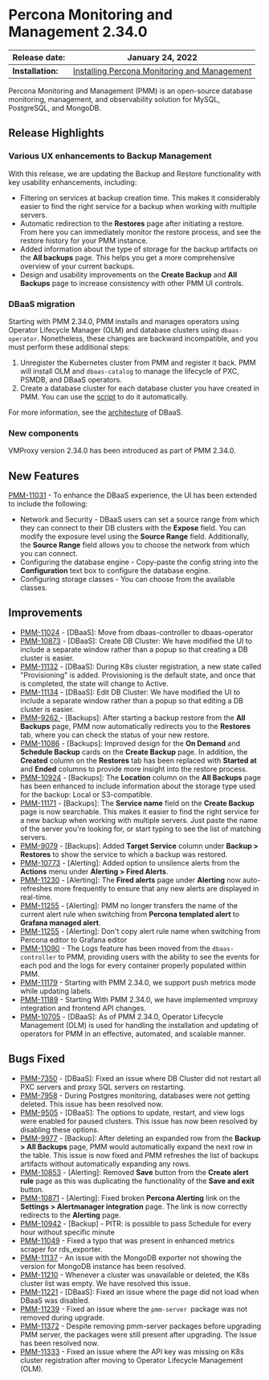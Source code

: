 
# Percona Monitoring and Management 2.34.0

| **Release date:** | January 24, 2022                                                                                    |
| ----------------- | ----------------------------------------------------------------------------------------------- |
| **Installation:** | [Installing Percona Monitoring and Management](https://www.percona.com/software/pmm/quickstart) |

Percona Monitoring and Management (PMM) is an open-source database monitoring, management, and observability solution for MySQL, PostgreSQL, and MongoDB.

## Release Highlights

### Various UX enhancements to Backup Management

 With this release, we are updating the Backup and Restore functionality with key usability enhancements, including:

- Filtering on services at backup creation time. This makes it considerably easier to find the right service for a backup when working with multiple servers.
- Automatic redirection to the **Restores** page after initiating a restore. From here you can immediately monitor the restore process, and see the restore history for your PMM instance.
- Added information about the type of storage for the backup artifacts on the  **All backups** page. This helps you get a more comprehensive overview of your current backups.
- Design and usability improvements on the **Create Backup** and **All Backups** page to increase consistency with other PMM UI controls.

### DBaaS migration

Starting with PMM 2.34.0, PMM installs and manages operators using Operator Lifecycle Manager (OLM) and database clusters using `dbaas-operator`. Nonetheless, these changes are backward incompatible, and you must perform these additional steps:

1. Unregister the Kubernetes cluster from PMM and register it back. PMM will install OLM and `dbaas-catalog` to manage the lifecycle of PXC, PSMDB, and DBaaS operators.
2. Create a database cluster for each database cluster you have created in PMM. You can use the [script]() to do it automatically.

For more information, see the [architecture]() of DBaaS.

### New components

VMProxy version 2.34.0 has been introduced as part of PMM 2.34.0.

## New Features

[PMM-11031](https://jira.percona.com/browse/PMM-11031) - To enhance the DBaaS experience, the UI has been extended to include the following:

  - Network and Security - DBaaS users can set a source range from which they can connect to their DB clusters with the **Expose** field. You can modify the exposure level using the **Source Range** field. Additionally, the **Source Range** field allows you to choose the network from which you can connect.
  - Configuring the database engine - Copy-paste the config string into the **Configuration** text box to configure the database engine.
  - Configuring storage classes - You can choose from the available classes.


## Improvements

- [PMM-11024](https://jira.percona.com/browse/PMM-11024) - [DBaaS]: Move from dbaas-controller to dbaas-operator
- [PMM-10873](https://jira.percona.com/browse/PMM-10873) - [DBaaS]: Create DB Cluster: We have modified the UI to include a separate window rather than a popup so that creating a DB cluster is easier.
- [PMM-11132](https://jira.percona.com/browse/PMM-11132) - [DBaaS]: During K8s cluster registration, a new state called "Provisioning" is added. Provisioning is the default state, and once that is completed, the state will change to Active.
- [PMM-11134](https://jira.percona.com/browse/PMM-11134) - [DBaaS]: Edit DB Cluster: We have modified the UI to include a separate window rather than a popup so that editing a DB cluster is easier.
- [PMM-9262 ](https://jira.percona.com/browse/PMM-9262)  - [Backups]: After starting a backup restore from the **All Backups** page, PMM now automatically redirects you to the **Restores** tab, where you can check the status of your new restore.
- [PMM-11086](https://jira.percona.com/browse/PMM-11086) - [Backups]: Improved design for the **On Demand** and **Schedule Backup** cards on the **Create Backup** page. In addition, the **Created** column on the **Restores** tab has been replaced with **Started at** and **Ended** columns to provide more insight into the restore process.
- [PMM-10924](https://jira.percona.com/browse/PMM-10924) - [Backups]: The **Location** column on the **All Backups** page has been enhanced to include information about the storage type used for the backup: Local or S3-compatible.
- [PMM-11171](https://jira.percona.com/browse/PMM-11171) - [Backups]: The **Service name** field on the **Create Backup** page is now searchable. This makes it easier to find the right service for a new backup when working with multiple servers. Just paste the name of the server you're looking for, or start typing to see the list of matching servers.
- [PMM-9079](https://jira.percona.com/browse/PMM-9079) - [Backups]: Added **Target Service** column under **Backup > Restores** to show the service to which a backup was restored.
- [PMM-10773](https://jira.percona.com/browse/PMM-10773) - [Alerting]: Added option to unsilence alerts from the **Actions** menu under **Alerting > Fired Alerts**.
- [PMM-11230](https://jira.percona.com/browse/PMM-11230) - [Alerting]: The **Fired alerts** page under **Alerting** now auto-refreshes more frequently to ensure that any new alerts are displayed in real-time.
- [PMM-11255](https://jira.percona.com/browse/PMM-11255) - [Alerting]: PMM no longer transfers the name of the current alert rule when switching from **Percona templated alert** to **Grafana managed alert**.
- [PMM-11255](https://jira.percona.com/browse/PMM-11255) - [Alerting]: Don't copy alert rule name when switching from Percona editor to Grafana editor
- [PMM-11090](https://jira.percona.com/browse/PMM-11090) - The Logs feature has been moved from the `dbaas-controller` to PMM, providing users with the ability to see the events for each pod and the logs for every container properly populated within PMM.
- [PMM-11179](https://jira.percona.com/browse/PMM-11179) - Starting with PMM 2.34.0, we support push metrics mode while updating labels.
- [PMM-11189](https://jira.percona.com/browse/PMM-11189) - Starting With PMM 2.34.0, we have implemented vmproxy integration and frontend API changes.
- [PMM-10705](https://jira.percona.com/browse/PMM-10705) - [DBaaS]: As of PMM 2.34.0, Operator Lifecycle Management (OLM) is used for handling the installation and updating of operators for PMM in an effective, automated, and scalable manner.

## Bugs Fixed

- [PMM-7350](https://jira.percona.com/browse/PMM-7350) - [DBaaS]: Fixed an issue where DB Cluster did not restart all PXC servers and proxy SQL servers on restarting.
- [PMM-7958](https://jira.percona.com/browse/PMM-7958) - During Postgres monitoring, databases were not getting deleted. This issue has been resolved now.
- [PMM-9505](https://jira.percona.com/browse/PMM-9505) - [DBaaS]: The options to update, restart, and view logs were enabled for paused clusters. This issue has now been resolved by disabling these options.
- [PMM-9977](https://jira.percona.com/browse/PMM-9505) - [Backup]: After deleting an expanded row from the **Backup > All Backups** page, PMM would automatically expand the next row in the table. This issue is now fixed and PMM refreshes the list of backups artifacts without automatically expanding any rows.
- [PMM-10853](https://jira.percona.com/browse/PMM-10853) - [Alerting]: Removed **Save** button from the **Create alert rule** page as this was duplicating the functionality of the **Save and exit** button.
- [PMM-10871](https://jira.percona.com/browse/PMM-10871) - [Alerting]: Fixed broken **Percona Alerting** link on the **Settings > Alertmanager integration** page. The link is now correctly redirects to the **Alerting** page. 
- [PMM-10942](https://jira.percona.com/browse/PMM-10942) - [Backup] - PITR: is possible to pass Schedule for every hour without specific minute
- [PMM-11049](https://jira.percona.com/browse/PMM-11049) - Fixed a typo that was present in enhanced metrics scraper for rds_exporter.
- [PMM-11137](https://jira.percona.com/browse/PMM-11137) - An issue with the MongoDB exporter not showing the version for MongoDB instance has been resolved.
- [PMM-11210](https://jira.percona.com/browse/PMM-11210) - Whenever a cluster was unavailable or deleted, the K8s cluster list was empty. We have resolved this issue.
- [PMM-11221](https://jira.percona.com/browse/PMM-11221) - [DBaaS]: Fixed an issue where the page did not load when DBaaS was disabled.
- [PMM-11239](https://jira.percona.com/browse/PMM-11239) - Fixed an issue where the `pmm-server `package was not removed during upgrade.
- [PMM-11372](https://jira.percona.com/browse/PMM-11239) - Despite removing pmm-server packages before upgrading PMM server, the packages were still present after upgrading. The issue has been resolved now.
- [PMM-11333](https://jira.percona.com/browse/PMM-11333) - Fixed an issue where the API key was missing on K8s cluster registration after moving to Operator Lifecycle Management (OLM).


